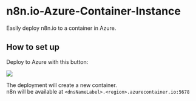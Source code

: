 # n8n.io-Azure-Container-Instance
Easily deploy n8n.io to a container in Azure.

## How to set up

Deploy to Azure with this button:

<a href="https://portal.azure.com/#create/Microsoft.Template/uri/https%3A%2F%2Fraw.githubusercontent.com%2Fattilaszasz%2Fn8n.io-Azure-Container-Instance%2Fmaster%2Fresources.json" target="_blank"><img src="http://azuredeploy.net/deploybutton.png"/></a>

The deployment will create a new container.  
n8n will be available at `<dnsNameLabel>.<region>.azurecontainer.io:5678`
